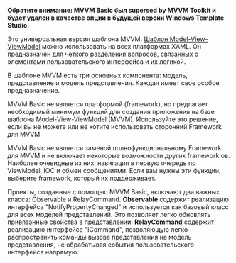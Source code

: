 ﻿**Обратите внимание: MVVM Basic был supersed by MVVM Toolkit и будет удален в качестве опции в будущей версии Windows Template Studio.**

Это универсальная версия шаблона MVVM.  [Шаблон Model-View-ViewModel](https://en.wikipedia.org/wiki/Model%E2%80%93view%E2%80%93viewmodel) можно использовать на всех платформах XAML. Он предназначен для четкого разделения вопросов, связанных с элементами пользовательского интерфейса и их логикой.

В шаблоне MVVM есть три основных компонента: модель, представление и модель представления. Каждая имеет свое особое предназначение.

MVVM Basic не является платформой (framework), но предлагает необходимый минимум функций для создания приложения на базе шаблона Model-View-ViewModel (MVVM).
Используйте это решение, если вы не можете или не хотите использовать сторонний Framework для MVVM.

MVVM Basic не является заменой полнофункциональному Framework для MVVM и не включает некоторые возможности других framework'ов. Наиболее очевидные из них: навигация в первую очередь по ViewModel, IOC и обмен сообщениями. Если вам нужны эти функции, выберите framework, который их поддерживает.

Проекты, созданные с помощью MVVM Basic, включают два важных класса: Observable и RelayCommand.
**Observable** содержит реализацию интерфейса "NotifyPropertyChanged" и используется как базовый класс для всех моделей представлений. Это позволяет легко обновлять привязанные свойства в представлении.
**RelayCommand** содержит реализацию интерфейса "ICommand", позволяющую легко распространить команды вызова представления на модель представления, не обрабатывая события пользовательского интерфейса напрямую.
